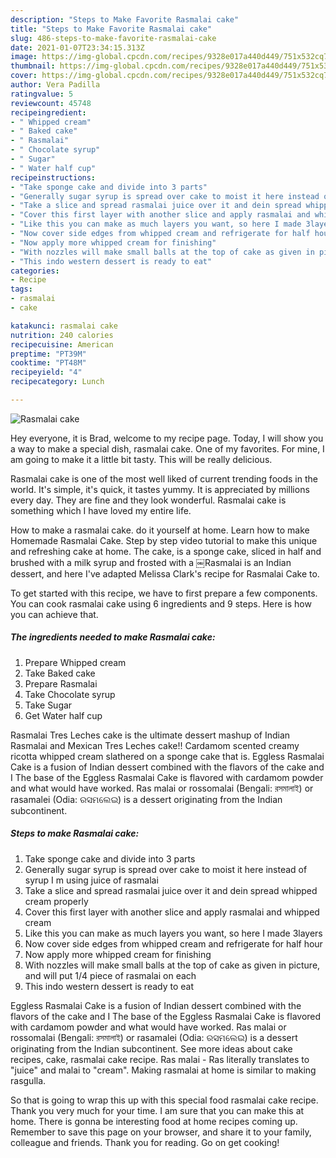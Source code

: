 ```yaml
---
description: "Steps to Make Favorite Rasmalai cake"
title: "Steps to Make Favorite Rasmalai cake"
slug: 486-steps-to-make-favorite-rasmalai-cake
date: 2021-01-07T23:34:15.313Z
image: https://img-global.cpcdn.com/recipes/9328e017a440d449/751x532cq70/rasmalai-cake-recipe-main-photo.jpg
thumbnail: https://img-global.cpcdn.com/recipes/9328e017a440d449/751x532cq70/rasmalai-cake-recipe-main-photo.jpg
cover: https://img-global.cpcdn.com/recipes/9328e017a440d449/751x532cq70/rasmalai-cake-recipe-main-photo.jpg
author: Vera Padilla
ratingvalue: 5
reviewcount: 45748
recipeingredient:
- " Whipped cream"
- " Baked cake"
- " Rasmalai"
- " Chocolate syrup"
- " Sugar"
- " Water half cup"
recipeinstructions:
- "Take sponge cake and divide into 3 parts"
- "Generally sugar syrup is spread over cake to moist it here instead of syrup I m using juice of rasmalai"
- "Take a slice and spread rasmalai juice over it and dein spread whipped cream properly"
- "Cover this first layer with another slice and apply rasmalai and whipped cream"
- "Like this you can make as much layers you want, so here I made 3layers"
- "Now cover side edges from whipped cream and refrigerate for half hour"
- "Now apply more whipped cream for finishing"
- "With nozzles will make small balls at the top of cake as given in picture, and will put 1/4 piece of rasmalai on each"
- "This indo western dessert is ready to eat"
categories:
- Recipe
tags:
- rasmalai
- cake

katakunci: rasmalai cake 
nutrition: 240 calories
recipecuisine: American
preptime: "PT39M"
cooktime: "PT48M"
recipeyield: "4"
recipecategory: Lunch

---
```



![Rasmalai cake](https://img-global.cpcdn.com/recipes/9328e017a440d449/751x532cq70/rasmalai-cake-recipe-main-photo.jpg)

Hey everyone, it is Brad, welcome to my recipe page. Today, I will show you a way to make a special dish, rasmalai cake. One of my favorites. For mine, I am going to make it a little bit tasty. This will be really delicious.

Rasmalai cake is one of the most well liked of current trending foods in the world. It's simple, it's quick, it tastes yummy. It is appreciated by millions every day. They are fine and they look wonderful. Rasmalai cake is something which I have loved my entire life.

How to make a rasmalai cake. do it yourself at home. Learn how to make Homemade Rasmalai Cake. Step by step video tutorial to make this unique and refreshing cake at home. The cake, is a sponge cake, sliced in half and brushed with a milk syrup and frosted with a ￼Rasmalai is an Indian dessert, and here I&#39;ve adapted Melissa Clark&#39;s recipe for Rasmalai Cake to.


To get started with this recipe, we have to first prepare a few components. You can cook rasmalai cake using 6 ingredients and 9 steps. Here is how you can achieve that.

<!--inarticleads1-->

##### The ingredients needed to make Rasmalai cake:

1. Prepare  Whipped cream
1. Take  Baked cake
1. Prepare  Rasmalai
1. Take  Chocolate syrup
1. Take  Sugar
1. Get  Water half cup


Rasmalai Tres Leches cake is the ultimate dessert mashup of Indian Rasmalai and Mexican Tres Leches cake!! Cardamom scented creamy ricotta whipped cream slathered on a sponge cake that is. Eggless Rasmalai Cake is a fusion of Indian dessert combined with the flavors of the cake and I The base of the Eggless Rasmalai Cake is flavored with cardamom powder and what would have worked. Ras malai or rossomalai (Bengali: রসমালাই) or rasamalei (Odia: ରସମଲେଇ) is a dessert originating from the Indian subcontinent. 

<!--inarticleads2-->

##### Steps to make Rasmalai cake:

1. Take sponge cake and divide into 3 parts
1. Generally sugar syrup is spread over cake to moist it here instead of syrup I m using juice of rasmalai
1. Take a slice and spread rasmalai juice over it and dein spread whipped cream properly
1. Cover this first layer with another slice and apply rasmalai and whipped cream
1. Like this you can make as much layers you want, so here I made 3layers
1. Now cover side edges from whipped cream and refrigerate for half hour
1. Now apply more whipped cream for finishing
1. With nozzles will make small balls at the top of cake as given in picture, and will put 1/4 piece of rasmalai on each
1. This indo western dessert is ready to eat


Eggless Rasmalai Cake is a fusion of Indian dessert combined with the flavors of the cake and I The base of the Eggless Rasmalai Cake is flavored with cardamom powder and what would have worked. Ras malai or rossomalai (Bengali: রসমালাই) or rasamalei (Odia: ରସମଲେଇ) is a dessert originating from the Indian subcontinent. See more ideas about cake recipes, cake, rasmalai cake recipe. Ras malai - Ras literally translates to &#34;juice&#34; and malai to &#34;cream&#34;. Making rasmalai at home is similar to making rasgulla. 

So that is going to wrap this up with this special food rasmalai cake recipe. Thank you very much for your time. I am sure that you can make this at home. There is gonna be interesting food at home recipes coming up. Remember to save this page on your browser, and share it to your family, colleague and friends. Thank you for reading. Go on get cooking!
